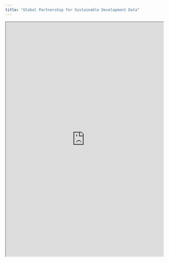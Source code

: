 ```yaml
---
title: "Global Partnership for Sustainable Development Data"
---
```



<iframe height="750" width="100%" src="https://ewelton.github.io/ktest/wiki.html#Global%20Partnership%20for%20Sustainable%20Development%20Data"></iframe>
